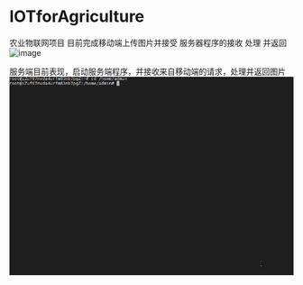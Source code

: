 # IOTforAgriculture
农业物联网项目
目前完成移动端上传图片并接受
服务器程序的接收 处理 并返回
![image](https://i.ibb.co/S7zL1GC/ezgif-com-resize-1.gif)

服务端目前表现，启动服务端程序，并接收来自移动端的请求，处理并返回图片
![image](https://github.com/GKeC11/IOTforAgriculture/blob/master/server.gif)
